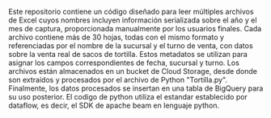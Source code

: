 Este repositorio contiene un código diseñado para leer múltiples archivos de Excel cuyos nombres incluyen información serializada sobre el año y el mes de captura, proporcionada manualmente por los usuarios finales. Cada archivo contiene más de 30 hojas, todas con el mismo formato y referenciadas por el nombre de la sucursal y el turno de venta, con datos sobre la venta real de sacos de tortilla. Estos metadatos se utilizan para asignar los campos correspondientes de fecha, sucursal y turno. Los archivos están almacenados en un bucket de Cloud Storage, desde donde son extraídos y procesados por el archivo de Python "Tortilla.py". Finalmente, los datos procesados se insertan en una tabla de BigQuery para su uso posterior. El codigo de python utiliza el estandar establecido por dataflow, es decir, el SDK de apache beam en lenguaje python.
